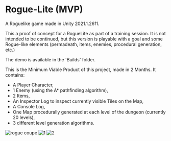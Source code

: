 # Rogue-Lite (MVP)
A Roguelike game made in Unity 2021.1.26f1.

This a proof of concept for a RogueLite as part of a training session. It is not intended to be continued, but this version is playable with a goal and some Rogue-like elements (permadeath, items, enemies, procedural generation, etc.)

The demo is available in the 'Builds' folder.

This is the Minimum Viable Product of this project, made in 2 Months. It contains:
- A Player Character,
- 1 Enemy (using the A* pathfinding algorithm),
- 2 Items,
- An Inspector Log to inspect currently visible Tiles on the Map,
- A Console Log,
- One Map procedurally generated at each level of the dungeon (currently 20 levels),
- 3 different level generation algorithms.

![rogue coupe](https://user-images.githubusercontent.com/23258134/147761053-113cad68-99ff-4ada-acb9-3e5aee6e2890.gif)
![1](https://user-images.githubusercontent.com/23258134/147390023-2f12473a-7429-48ad-8539-6622d693f102.png)
![2](https://user-images.githubusercontent.com/23258134/147390024-d1be6a58-4f46-4ae3-8995-85af047258ff.png)
